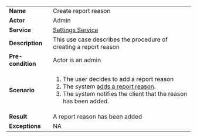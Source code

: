 <table>
    <tr>
        <td>
            <strong>Name</strong>
        </td>
        <td>
            Create report reason
        </td>
    </tr>
    <tr>
        <td>
            <strong>Actor</strong>
        </td>
        <td>
            Admin
        </td>
    </tr>
    <tr>
            <td>
                <strong>Service</strong>
            </td>
            <td>
                <a href="../../services/backend/settings.md">Settings Service</a>
            </td>
        </tr>
    <tr>
        <td>
            <strong>Description</strong>
        </td>
        <td>
            This use case describes the procedure of creating a report reason
        </td>
    </tr>
    <tr>
        <td>
            <strong>Pre-condition</strong>
        </td>
        <td>
            Actor is an admin
        </td>
    </tr>
    <tr>
        <td>
            <strong>Scenario</strong>
        </td>
        <td>
            <ol>
                <li>
                   The user decides to add a report reason
                </li>
                <li>
                    The system <a href="add-report-reason.md">adds a report reason</a>.
                </li>
                <li>
                    The system notifies the client that the reason has been added.
                </li>
            </ol>
        </td>
    </tr>
    <tr>
        <td>
            <strong>Result</strong>
        </td>
        <td>
            A report reason has been added
        </td>
    </tr>
    <tr>
        <td>
            <strong>Exceptions</strong>
        </td>
        <td>
            NA          
        </td>
    </tr>
</table>
